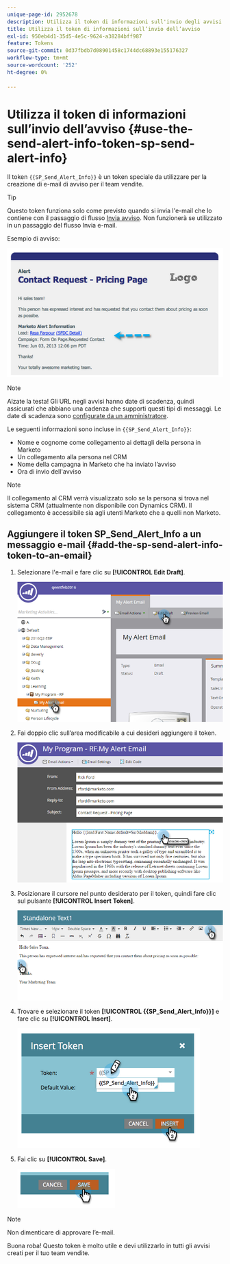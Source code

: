 ```yaml
---
unique-page-id: 2952678
description: Utilizza il token di informazioni sull'invio degli avvisi {{SP_Send_Alert_Info}} - Documentazione di Marketo - Documentazione del prodotto
title: Utilizza il token di informazioni sull’invio dell’avviso
exl-id: 950eb4d1-35d5-4e5c-9624-a38284bff987
feature: Tokens
source-git-commit: 0d37fbdb7d08901458c1744dc68893e155176327
workflow-type: tm+mt
source-wordcount: '252'
ht-degree: 0%

---
```


# Utilizza il token di informazioni sull’invio dell’avviso {#use-the-send-alert-info-token-sp-send-alert-info}

Il token `{{SP_Send_Alert_Info}}` è un token speciale da utilizzare per la creazione di e-mail di avviso per il team vendite.

>[!TIP]
>
>Questo token funziona solo come previsto quando si invia l&#39;e-mail che lo contiene con il passaggio di flusso [Invia avviso](/help/marketo/product-docs/core-marketo-concepts/smart-campaigns/flow-actions/send-alert.md). Non funzionerà se utilizzato in un passaggio del flusso Invia e-mail.

Esempio di avviso:

![](assets/image2014-9-25-15-3a17-3a58.png)

>[!NOTE]
>
>Alzate la testa! Gli URL negli avvisi hanno date di scadenza, quindi assicurati che abbiano una cadenza che supporti questi tipi di messaggi. Le date di scadenza sono [configurate da un amministratore](/help/marketo/product-docs/administration/settings/edit-link-expiration-in-reports-and-alerts.md).

Le seguenti informazioni sono incluse in `{{SP_Send_Alert_Info}}`:

* Nome e cognome come collegamento ai dettagli della persona in Marketo
* Un collegamento alla persona nel CRM
* Nome della campagna in Marketo che ha inviato l’avviso
* Ora di invio dell&#39;avviso

>[!NOTE]
>
>Il collegamento al CRM verrà visualizzato solo se la persona si trova nel sistema CRM (attualmente non disponibile con Dynamics CRM). Il collegamento è accessibile sia agli utenti Marketo che a quelli non Marketo.

## Aggiungere il token SP_Send_Alert_Info a un messaggio e-mail {#add-the-sp-send-alert-info-token-to-an-email}

1. Selezionare l&#39;e-mail e fare clic su **[!UICONTROL Edit Draft]**.

   ![](assets/one-3.png)

1. Fai doppio clic sull’area modificabile a cui desideri aggiungere il token.

   ![](assets/two-3.png)

1. Posizionare il cursore nel punto desiderato per il token, quindi fare clic sul pulsante **[!UICONTROL Insert Token]**.

   ![](assets/three-3.png)

1. Trovare e selezionare il token **[!UICONTROL {{SP_Send_Alert_Info}}]** e fare clic su **[!UICONTROL Insert]**.

   ![](assets/image2014-9-25-15-3a19-3a11.png)

1. Fai clic su **[!UICONTROL Save]**.

   ![](assets/image2014-9-25-15-3a19-3a24.png)

>[!NOTE]
>
>Non dimenticare di approvare l’e-mail.

Buona roba! Questo token è molto utile e devi utilizzarlo in tutti gli avvisi creati per il tuo team vendite.
